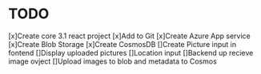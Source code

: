 # TODO

[x]Create core 3.1 react project
[x]Add to Git
[x]Create Azure App service
[x]Create Blob Storage
[x]Create CosmosDB
[]Create Picture input in fontend
[]Display uploaded pictures
[]Location input
[]Backend up recieve image ovject
[]Upload images to blob and metadata to Cosmos